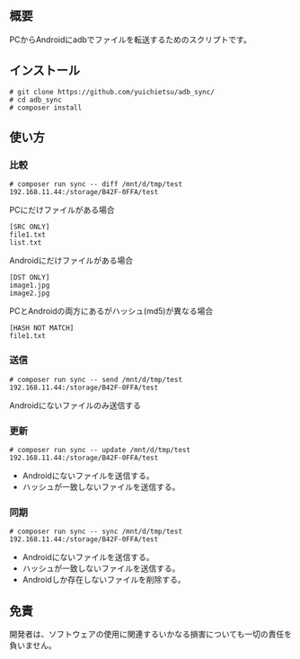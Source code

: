 ## 概要

PCからAndroidにadbでファイルを転送するためのスクリプトです。

## インストール

```
# git clone https://github.com/yuichietsu/adb_sync/
# cd adb_sync
# composer install
```

## 使い方

### 比較

```
# composer run sync -- diff /mnt/d/tmp/test 192.168.11.44:/storage/B42F-0FFA/test
```

PCにだけファイルがある場合

```
[SRC ONLY]
file1.txt
list.txt
```

Androidにだけファイルがある場合

```
[DST ONLY]
image1.jpg
image2.jpg
```

PCとAndroidの両方にあるがハッシュ(md5)が異なる場合

```
[HASH NOT MATCH]
file1.txt
```

### 送信

```
# composer run sync -- send /mnt/d/tmp/test 192.168.11.44:/storage/B42F-0FFA/test
```

Androidにないファイルのみ送信する

### 更新

```
# composer run sync -- update /mnt/d/tmp/test 192.168.11.44:/storage/B42F-0FFA/test
```

- Androidにないファイルを送信する。
- ハッシュが一致しないファイルを送信する。

### 同期

```
# composer run sync -- sync /mnt/d/tmp/test 192.168.11.44:/storage/B42F-0FFA/test
```

- Androidにないファイルを送信する。
- ハッシュが一致しないファイルを送信する。
- Androidしか存在しないファイルを削除する。

## 免責

開発者は、ソフトウェアの使用に関連するいかなる損害についても一切の責任を負いません。  
